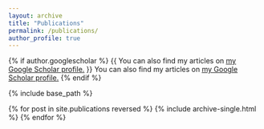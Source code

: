 ```yaml
---
layout: archive
title: "Publications"
permalink: /publications/
author_profile: true
---
```


{% if author.googlescholar %}
  {{ You can also find my articles on <u><a href="{% author.googlescholar %}">my Google Scholar profile</a>.</u> }}
  You can also find my articles on <u><a href="{{author.googlescholar}}">my Google Scholar profile</a>.</u>
{% endif %}

{% include base_path %}

{% for post in site.publications reversed %}
  {% include archive-single.html %}
{% endfor %}

